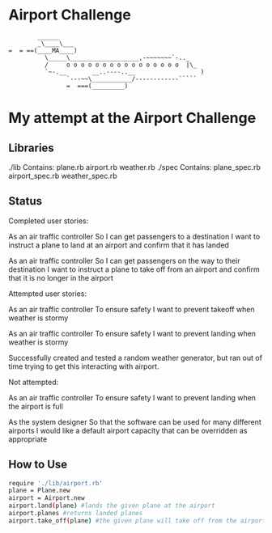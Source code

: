Airport Challenge
=================

```
        ______
        _\____\___
=  = ==(____MA____)
          \_____\___________________,-~~~~~~~`-.._
          /     o o o o o o o o o o o o o o o o  |\_
          `~-.__       __..----..__                  )
                `---~~\___________/------------`````
                =  ===(_________)

```

# My attempt at the Airport Challenge #

## Libraries ##

./lib
  Contains:
    plane.rb
    airport.rb
    weather.rb
./spec
  Contains:
    plane_spec.rb
    airport_spec.rb
    weather_spec.rb

## Status ##

Completed user stories:

  As an air traffic controller
  So I can get passengers to a destination
  I want to instruct a plane to land at an airport and confirm that it has landed

  As an air traffic controller
  So I can get passengers on the way to their destination
  I want to instruct a plane to take off from an airport and confirm that it is no longer in the airport

Attempted user stories:

  As an air traffic controller
  To ensure safety
  I want to prevent takeoff when weather is stormy

  As an air traffic controller
  To ensure safety
  I want to prevent landing when weather is stormy

Successfully created and tested a random weather generator, but ran out of time trying to get this interacting with airport.

Not attempted:

  As an air traffic controller
  To ensure safety
  I want to prevent landing when the airport is full

  As the system designer
  So that the software can be used for many different airports
  I would like a default airport capacity that can be overridden as appropriate

## How to Use ##

```sh
require './lib/airport.rb'
plane = Plane.new
airport = Airport.new
airport.land(plane) #lands the given plane at the airport
airport.planes #returns landed planes
airport.take_off(plane) #the given plane will take off from the airport.
```
